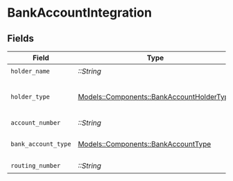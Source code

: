 # BankAccountIntegration


## Fields

| Field                                                                                     | Type                                                                                      | Required                                                                                  | Description                                                                               |
| ----------------------------------------------------------------------------------------- | ----------------------------------------------------------------------------------------- | ----------------------------------------------------------------------------------------- | ----------------------------------------------------------------------------------------- |
| `holder_name`                                                                             | *::String*                                                                                | :heavy_check_mark:                                                                        | N/A                                                                                       |
| `holder_type`                                                                             | [Models::Components::BankAccountHolderType](../../models/shared/bankaccountholdertype.md) | :heavy_check_mark:                                                                        | The type of holder on a funding source.                                                   |
| `account_number`                                                                          | *::String*                                                                                | :heavy_check_mark:                                                                        | N/A                                                                                       |
| `bank_account_type`                                                                       | [Models::Components::BankAccountType](../../models/shared/bankaccounttype.md)             | :heavy_check_mark:                                                                        | The bank account type.                                                                    |
| `routing_number`                                                                          | *::String*                                                                                | :heavy_check_mark:                                                                        | N/A                                                                                       |